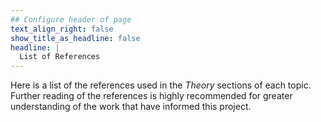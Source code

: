 ```yaml
---
## Configure header of page
text_align_right: false
show_title_as_headline: false
headline: |
  List of References
---
```


<!-- this is a subheadline -->
Here is a list of the references used in the *Theory* sections of each topic. Further reading of the references is highly recommended for greater understanding of the work that have informed this project.